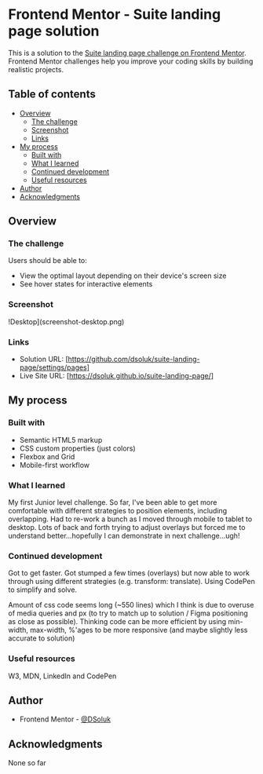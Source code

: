# Frontend Mentor - Suite landing page solution

This is a solution to the [Suite landing page challenge on Frontend Mentor](https://www.frontendmentor.io/challenges/suite-landing-page-tj_eaU-Ra). Frontend Mentor challenges help you improve your coding skills by building realistic projects.

## Table of contents

- [Overview](#overview)
  - [The challenge](#the-challenge)
  - [Screenshot](#screenshot)
  - [Links](#links)
- [My process](#my-process)
  - [Built with](#built-with)
  - [What I learned](#what-i-learned)
  - [Continued development](#continued-development)
  - [Useful resources](#useful-resources)
- [Author](#author)
- [Acknowledgments](#acknowledgments)

## Overview

### The challenge

Users should be able to:

- View the optimal layout depending on their device's screen size
- See hover states for interactive elements

### Screenshot

!Desktop](screenshot-desktop.png)

### Links

- Solution URL: [https://github.com/dsoluk/suite-landing-page/settings/pages]
- Live Site URL: [https://dsoluk.github.io/suite-landing-page/]

## My process

### Built with

- Semantic HTML5 markup
- CSS custom properties (just colors)
- Flexbox and Grid
- Mobile-first workflow

### What I learned

My first Junior level challenge. So far, I've been able to get more comfortable with different strategies to position elements, including overlapping. Had to re-work a bunch as I moved through mobile to tablet to desktop. Lots of back and forth trying to adjust overlays but forced me to understand better...hopefully I can demonstrate in next challenge...ugh!

### Continued development

Got to get faster. Got stumped a few times (overlays) but now able to work through using different strategies (e.g. transform: translate). Using CodePen to simplify and solve.

Amount of css code seems long (~550 lines) which I think is due to overuse of media queries and px (to try to match up to solution / Figma positioning as close as possible). Thinking code can be more efficient by using min-width, max-width, %'ages to be more responsive (and maybe slightly less accurate to solution)

### Useful resources

W3, MDN, LinkedIn and CodePen

## Author

- Frontend Mentor - [@DSoluk](https://www.frontendmentor.io/profile/DSoluk)

## Acknowledgments

None so far
